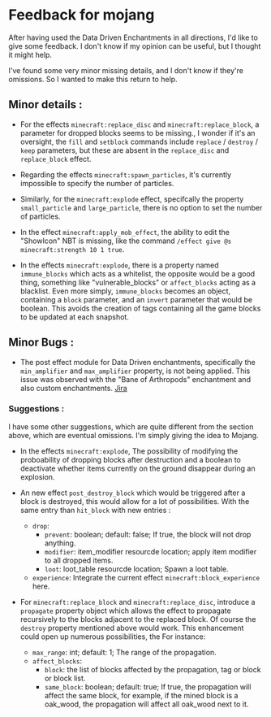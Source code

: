 # Feedback for mojang

After having used the Data Driven Enchantments in all directions, I'd like to give some feedback. I don't know if my opinion can be useful, but I thought it might help.

I've found some very minor missing details, and I don't know if they're omissions. So I wanted to make this return to help.

## Minor details :
- For the effects `minecraft:replace_disc` and `minecraft:replace_block`, a parameter for dropped blocks seems to be missing., I wonder if it's an oversight, the `fill` and `setblock` commands include  `replace` / `destroy` / `keep` parameters, but these are absent in the `replace_disc` and `replace_block` effect.

- Regarding the effects `minecraft:spawn_particles`, it's currently impossible to specify the number of particles.

- Similarly, for the `minecraft:explode` effect, specifcally the property `small_particle` and `large_particle`, there is no option to set the number of particles.

- In the effect `minecraft:apply_mob_effect`, the ability to edit the "ShowIcon" NBT is missing, like the command `/effect give @s minecraft:strength 10 1 true`.

- In the effects `minecraft:explode`, there is a property named `immune_blocks` which acts as a whitelist, the opposite would be a good thing, something like "vulnerable_blocks" or `affect_blocks` acting as a blacklist.
Even more simply, `immune_blocks` becomes an object, containing a `block` parameter, and an `invert` parameter that would be boolean.
This avoids the creation of tags containing all the game blocks to be updated at each snapshot.

## Minor Bugs :
- The post effect module for Data Driven enchantments, specifically the `min_amplifier` and `max_amplifier` property, is not being applied. This issue was observed with the "Bane of Arthropods" enchantment and also custom enchantments. [Jira](https://bugs.mojang.com/browse/MC-271641)

### Suggestions :
I have some other suggestions, which are quite different from the section above, which are eventual omissions.
I'm simply giving the idea to Mojang. 

- In the effects `minecraft:explode`, The possibility of modifying the proboability of dropping blocks after destruction and a boolean to deactivate whether items currently on the ground disappear during an explosion.

- An new effect `post_destroy_block` which would be triggered after a block is destroyed, this would allow for a lot of possibilities. With the same entry than `hit_block` with new entries :
    - `drop`:
        - `prevent`: boolean; default: false; If true, the block will not drop anything.
        - `modifier`: item_modifier resourcde location; apply item modifier to all dropped items.
        - `loot`: loot_table resourcde location; Spawn a loot table.
    - `experience`: Integrate the current effect `minecraft:block_experience` here.

- For `minecraft:replace_block` and `minecraft:replace_disc`, introduce a `propagate` property object which allows the effect to propagate recursively to the blocks adjacent to the replaced block. Of course the `destroy` property mentioned above would work. This enhancement could open up numerous possibilities, the  For instance:
    - `max_range`: int; default: 1; The range of the propagation.
    - `affect_blocks`: 
        - `block`: the list of blocks affected by the propagation, tag or block or block list.
        - `same_block`: boolean; default: true; If true, the propagation will affect the same block, for example, if the mined block is a oak_wood, the propagation will affect all oak_wood next to it.